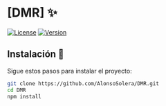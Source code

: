 # [DMR] ✨

[![License](https://img.shields.io/badge/License-MIT-blue.svg)](https://opensource.org/licenses/MIT)
[![Version](https://img.shields.io/badge/Version-1.0.0-green.svg)](https://github.com/tu-usuario/tu-repositorio/releases)



## Instalación 🔧

Sigue estos pasos para instalar el proyecto:

```bash
git clone https://github.com/AlonsoSolera/DMR.git
cd DMR
npm install


